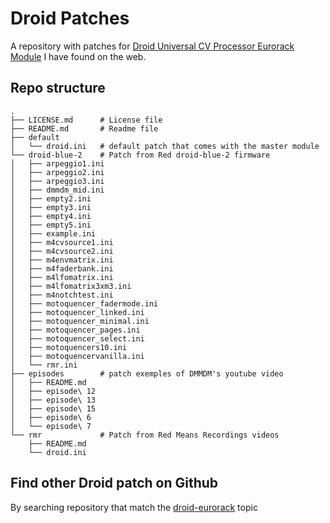 # Droid Patches

A repository with patches for [Droid Universal CV Processor Eurorack Module](https://shop.dermannmitdermaschine.de/pages/droid-universal-cv-processor) I have found on the web.

## Repo structure

```
.
├── LICENSE.md      # License file
├── README.md       # Readme file
├── default
│   └── droid.ini   # default patch that comes with the master module
└── droid-blue-2    # Patch from Red droid-blue-2 firmware
│   ├── arpeggio1.ini
│   ├── arpeggio2.ini
│   ├── arpeggio3.ini
│   ├── dmmdm_mid.ini
│   ├── empty2.ini
│   ├── empty3.ini
│   ├── empty4.ini
│   ├── empty5.ini
│   ├── example.ini
│   ├── m4cvsource1.ini
│   ├── m4cvsource2.ini
│   ├── m4envmatrix.ini
│   ├── m4faderbank.ini
│   ├── m4lfomatrix.ini
│   ├── m4lfomatrix3xm3.ini
│   ├── m4notchtest.ini
│   ├── motoquencer_fadermode.ini
│   ├── motoquencer_linked.ini
│   ├── motoquencer_minimal.ini
│   ├── motoquencer_pages.ini
│   ├── motoquencer_select.ini
│   ├── motoquencers10.ini
│   ├── motoquencervanilla.ini
│   └── rmr.ini
├── episodes        # patch exemples of DMMDM's youtube video
│   ├── README.md
│   ├── episode\ 12
│   ├── episode\ 13
│   ├── episode\ 15
│   ├── episode\ 6
│   └── episode\ 7
└── rmr             # Patch from Red Means Recordings videos
    ├── README.md
    └── droid.ini
```

## Find other Droid patch on Github

By searching repository that match the [droid-eurorack](https://github.com/topics/droid-eurorack) topic
